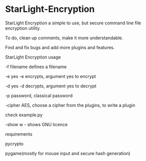 # StarLight-Encryption

StarLight Encryption a simple to use, but secure command line file encryption utility.

To do, clean up comments, make it more understandable.

Find and fix bugs and add more plugins and features.

StarLight Encryption usage


-f filename defines a filename

-e yes -e encrypts, argument yes to encrypt

-d yes -d decrypts, argument yes to decrypt

-p password, classical password

-cipher AES, choose a cipher from the plugins, to write a plugin

check example.py

-show w - shows GNU licence

requirements

pycrypto

pygame(mostly for mouse input and secure hash generation)

